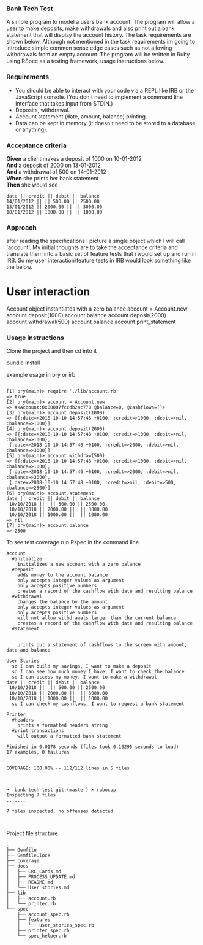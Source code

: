 ### Bank Tech Test

A simple program to model a users bank account. The program will allow a user to make deposits, make withdrawals and also print out a bank statement that will display the account history. The task requirements are shown below. Although not mentioned in the task requirements im going to introduce simple common sense edge cases such as not allowing withdrawals from an empty account. The program will be written in Ruby using RSpec as a testing framework, usage instructions below.


### Requirements

* You should be able to interact with your code via a REPL like IRB or the JavaScript console.  (You don't need to implement a command line interface that takes input from STDIN.)
* Deposits, withdrawal.
* Account statement (date, amount, balance) printing.
* Data can be kept in memory (it doesn't need to be stored to a database or anything).

### Acceptance criteria

**Given** a client makes a deposit of 1000 on 10-01-2012  
**And** a deposit of 2000 on 13-01-2012  
**And** a withdrawal of 500 on 14-01-2012  
**When** she prints her bank statement  
**Then** she would see

```
date || credit || debit || balance
14/01/2012 || || 500.00 || 2500.00
13/01/2012 || 2000.00 || || 3000.00
10/01/2012 || 1000.00 || || 1000.00
```


### Approach

after reading the specifications I picture a single object which I will call 'account'. My initial thoughts are to take the acceptance criteria and translate them into a basic set of feature tests that i would set up and run in IRB. So my user interaction/feature tests in IRB would look something like the below.

# User interaction

Account object instantiates with a zero balance
account = Account.new
account.deposit(1000)
account.balance
account.deposit(2000)
account.withdrawal(500)
account.balance
account.print_statement


### Usage instructions

Clone the project and then cd into it

bundle install

example usage in pry or irb

```

[1] pry(main)> require './lib/account.rb'
=> true
[2] pry(main)> account = Account.new
=> #<Account:0x00007fccdb24c778 @balance=0, @cashflows=[]>
[3] pry(main)> account.deposit(1000)
=> [{:date=>2018-10-10 14:57:43 +0100, :credit=>1000, :debit=>nil, :balance=>1000}]
[4] pry(main)> account.deposit(2000)
=> [{:date=>2018-10-10 14:57:43 +0100, :credit=>1000, :debit=>nil, :balance=>1000},
 {:date=>2018-10-10 14:57:46 +0100, :credit=>2000, :debit=>nil, :balance=>3000}]
[5] pry(main)> account.withdraw(500)
=> [{:date=>2018-10-10 14:57:43 +0100, :credit=>1000, :debit=>nil, :balance=>1000},
 {:date=>2018-10-10 14:57:46 +0100, :credit=>2000, :debit=>nil, :balance=>3000},
 {:date=>2018-10-10 14:57:48 +0100, :credit=>nil, :debit=>500, :balance=>2500}]
[6] pry(main)> account.statement
date || credit || debit || balance
 10/10/2018 ||  || 500.00 || 2500.00
 10/10/2018 || 2000.00 ||  || 3000.00
 10/10/2018 || 1000.00 ||  || 1000.00
=> nil
[7] pry(main)> account.balance
=> 2500

```

To see test coverage run Rspec in the command line


```
Account
  #initialize
    initializes a new account with a zero balance
  #deposit
    adds money to the account balance
    only accepts integer values as argument
    only accepts positive numbers
    creates a record of the cashflow with date and resulting balance
  #withdrawal
    changes the balance by the amount
    only accepts integer values as argument
    only accepts positive numbers
    will not allow withdrawals larger than the current balance
    creates a record of the cashflow with date and resulting balance
  #statement


    prints out a statement of cashflows to the screen with amount, date and balance

User Stories
  so I can build my savings, I want to make a deposit
  so I can see how much money I have, I want to check the balance
  so I can access my money, I want to make a withdrawal
date || credit || debit || balance
 10/10/2018 ||  || 500.00 || 2500.00
 10/10/2018 || 2000.00 ||  || 3000.00
 10/10/2018 || 1000.00 ||  || 1000.00
  so I can check my cashflows, I want to request a bank statement

Printer
  #headers
    prints a formatted headers string
  #print_transactions
    will output a formatted bank statement

Finished in 0.0178 seconds (files took 0.16295 seconds to load)
17 examples, 0 failures


COVERAGE: 100.00% -- 112/112 lines in 5 files



➜  bank-tech-test git:(master) ✗ rubocop
Inspecting 7 files
.......

7 files inspected, no offenses detected



```


Project file structure

```
.
├── Gemfile
├── Gemfile.lock
├── coverage
├── docs
│   ├── CRC_Cards.md
│   ├── PROCESS_UPDATE.md
│   ├── README.md
│   └── User_stories.md
├── lib
│   ├── account.rb
│   └── printer.rb
└── spec
    ├── account_spec.rb
    ├── features
    │   └── user_stories_spec.rb
    ├── printer_spec.rb
    └── spec_helper.rb

```
